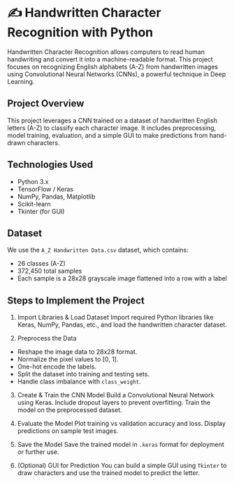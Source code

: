 # ✍️ Handwritten Character Recognition with Python
Handwritten Character Recognition allows computers to read human handwriting and convert it into a machine-readable format.
This project focuses on recognizing English alphabets (A-Z) from handwritten images using Convolutional Neural Networks (CNNs), a powerful technique in Deep Learning.

## Project Overview
This project leverages a CNN trained on a dataset of handwritten English letters (A-Z) to classify each character image. 
It includes preprocessing, model training, evaluation, and a simple GUI to make predictions from hand-drawn characters.

## Technologies Used
- Python 3.x
- TensorFlow / Keras
- NumPy, Pandas, Matplotlib
- Scikit-learn
- Tkinter (for GUI)

## Dataset
We use the `A_Z Handwritten Data.csv` dataset, which contains:
- 26 classes (A-Z)
- 372,450 total samples
- Each sample is a 28x28 grayscale image flattened into a row with a label


## Steps to Implement the Project
 1. Import Libraries & Load Dataset
Import required Python libraries like Keras, NumPy, Pandas, etc., and load the handwritten character dataset.

 2. Preprocess the Data
- Reshape the image data to 28x28 format.
- Normalize the pixel values to [0, 1].
- One-hot encode the labels.
- Split the dataset into training and testing sets.
- Handle class imbalance with `class_weight`.

3. Create & Train the CNN Model
Build a Convolutional Neural Network using Keras. Include dropout layers to prevent overfitting. Train the model on the preprocessed dataset.

5. Evaluate the Model
Plot training vs validation accuracy and loss. Display predictions on sample test images.

6. Save the Model
Save the trained model in `.keras` format for deployment or further use.

7. (Optional) GUI for Prediction
You can build a simple GUI using `Tkinter` to draw characters and use the trained model to predict the letter.

